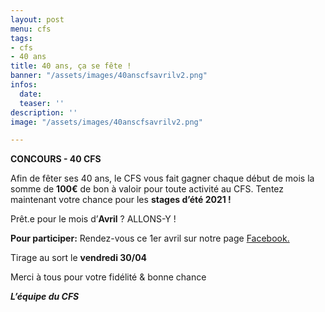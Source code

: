 ```yaml
---
layout: post
menu: cfs
tags:
- cfs
- 40 ans
title: 40 ans, ça se fête !
banner: "/assets/images/40anscfsavrilv2.png"
infos:
  date: 
  teaser: ''
description: ''
image: "/assets/images/40anscfsavrilv2.png"

---
```

**CONCOURS - 40 CFS** 

Afin de fêter ses 40 ans, le CFS vous fait gagner chaque début de mois la somme de **100€** de bon à valoir pour toute activité au CFS. Tentez maintenant votre chance pour les **stages d’été 2021 !**

Prêt.e pour le mois d’**Avril** ? ALLONS-Y !

**Pour participer:** Rendez-vous ce 1er avril sur notre page [Facebook. ](https://www.facebook.com/CFSasbl "Facebook")

Tirage au sort le **vendredi 30/04**

Merci à tous pour votre fidélité & bonne chance

**_L’équipe du CFS_**